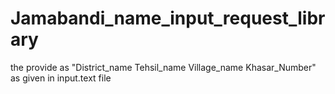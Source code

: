 # Jamabandi_name_input_request_library
the provide as "District_name Tehsil_name Village_name Khasar_Number" as given in input.text file
